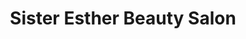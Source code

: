 ---
title: "Sister Esther Beauty Salon"
url: /zwedru/sister-esther-beauty-salon/
shop: hairdresser
---
